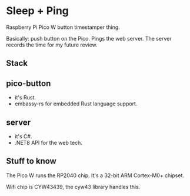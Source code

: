 # Sleep + Ping

Raspberry Pi Pico W button timestamper thing.

Basically: push button on the Pico. Pings the web server. The server records the time for my future review.

## Stack

## pico-button

- it's Rust.
- embassy-rs for embedded Rust language support.

## server

- it's C#.
- .NET8 API for the web tech.

## Stuff to know

The Pico W runs the RP2040 chip. It's a 32-bit ARM Cortex-M0+ chipset.

Wifi chip is CYW43439, the cyw43 library handles this.
